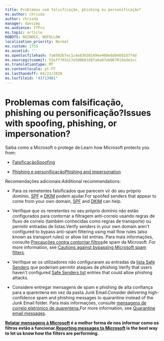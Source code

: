 ```yaml
---
title: Problemas com falsificação, phishing ou personificação?
ms.author: chrisda
author: chrisda
manager: dansimp
ms.audience: ITPro
ms.topic: article
ROBOTS: NOINDEX, NOFOLLOW
localization_priority: Normal
ms.custom: 1755
ms.assetid: ''
ms.openlocfilehash: fa6503b7ec1c4e83030149ee460e6d84602d7f4d
ms.sourcegitcommit: 55eff703a17e500681d8fa6a87eb067019ade3cc
ms.translationtype: MT
ms.contentlocale: pt-PT
ms.lasthandoff: 04/22/2020
ms.locfileid: "43713981"
---
```

# <a name="issues-with-spoofing-phishing-or-impersonation"></a><span data-ttu-id="02685-102">Problemas com falsificação, phishing ou personificação?</span><span class="sxs-lookup"><span data-stu-id="02685-102">Issues with spoofing, phishing, or impersonation?</span></span>

<span data-ttu-id="02685-103">Saiba como a Microsoft o protege de:</span><span class="sxs-lookup"><span data-stu-id="02685-103">Learn how Microsoft protects you from:</span></span>

- [<span data-ttu-id="02685-104">Falsificação</span><span class="sxs-lookup"><span data-stu-id="02685-104">Spoofing</span></span>](https://docs.microsoft.com/office365/securitycompliance/anti-spoofing-protection)

- [<span data-ttu-id="02685-105">Phishing e personificação</span><span class="sxs-lookup"><span data-stu-id="02685-105">Phishing and impersonation</span></span>](https://docs.microsoft.com/office365/securitycompliance/atp-anti-phishing)

<span data-ttu-id="02685-106">Recomendações adicionais:</span><span class="sxs-lookup"><span data-stu-id="02685-106">Additional recommendations:</span></span>

- <span data-ttu-id="02685-107">Para os remetentes falsificados que parecem vir do seu próprio domínio, [SPF](https://docs.microsoft.com/office365/securitycompliance/set-up-spf-in-office-365-to-help-prevent-spoofing) e [DKIM](https://docs.microsoft.com/office365/securitycompliance/use-dkim-to-validate-outbound-email) podem ajudar.</span><span class="sxs-lookup"><span data-stu-id="02685-107">For spoofed senders that appear to come from your own domain, [SPF](https://docs.microsoft.com/office365/securitycompliance/set-up-spf-in-office-365-to-help-prevent-spoofing) and [DKIM](https://docs.microsoft.com/office365/securitycompliance/use-dkim-to-validate-outbound-email) can help.</span></span>

- <span data-ttu-id="02685-108">Verifique que os remetentes no seu próprio domínio não estão configurados para contornar a filtragem anti-correio usando regras de fluxo de correio (também conhecidas como regras de transporte) ou permitir entradas de listas.</span><span class="sxs-lookup"><span data-stu-id="02685-108">Verify senders in your own domain aren't configured to bypass anti-spam filtering using mail flow rules (also known as transport rules) or allow list entries.</span></span> <span data-ttu-id="02685-109">Para mais informações, consulte [Precauções contra contornar filtros](https://docs.microsoft.com/exchange/troubleshoot/antispam/cautions-against-bypassing-spam-filters)de spam da Microsoft .</span><span class="sxs-lookup"><span data-stu-id="02685-109">For more information, see [Cautions against bypassing Microsoft spam filters](https://docs.microsoft.com/exchange/troubleshoot/antispam/cautions-against-bypassing-spam-filters).</span></span>

- <span data-ttu-id="02685-110">Verifique se os utilizadores não configuraram as entradas da [lista Safe Senders](https://support.office.com/article/BE1BAEA0-BEAB-4A30-B968-9004332336CE) que poderiam permitir ataques de phishing.</span><span class="sxs-lookup"><span data-stu-id="02685-110">Verify that users haven't configured [Safe Senders list](https://support.office.com/article/BE1BAEA0-BEAB-4A30-B968-9004332336CE) entries that could allow phishing attacks.</span></span>

- <span data-ttu-id="02685-111">Considere entregar mensagens de spam e phishing de alta confiança para a quarentena em vez da pasta Junk Email.</span><span class="sxs-lookup"><span data-stu-id="02685-111">Consider delivering high-confidence spam and phishing messages to quarantine instead of the Junk Email folder.</span></span> <span data-ttu-id="02685-112">Para mais informações, consulte [mensagens de correio eletrónico de quarentena.](https://docs.microsoft.com/office365/securitycompliance/quarantine-email-messages)</span><span class="sxs-lookup"><span data-stu-id="02685-112">For more information, see [Quarantine email messages](https://docs.microsoft.com/office365/securitycompliance/quarantine-email-messages).</span></span>

<span data-ttu-id="02685-113">**[Relatar mensagens à Microsoft](https://support.office.com/article/b5caa9f1-cdf3-4443-af8c-ff724ea719d2) é a melhor forma de nos informar como os filtros estão a funcionar.**</span><span class="sxs-lookup"><span data-stu-id="02685-113">**[Reporting messages to Microsoft](https://support.office.com/article/b5caa9f1-cdf3-4443-af8c-ff724ea719d2) is the best way to let us know how the filters are performing.**</span></span>
